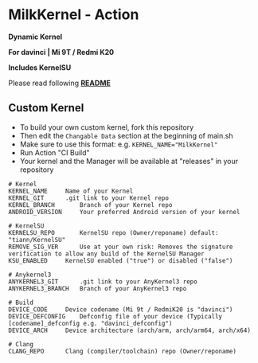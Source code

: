 # MilkKernel - Action

**Dynamic Kernel**

**For davinci | Mi 9T / Redmi K20**

**Includes KernelSU**

Please read following **[README](https://github.com/SchweGELBin/kernel_milk_davinci/blob/master/README.md)**

## Custom Kernel
- To build your own custom kernel, fork this repository
- Then edit the ```Changable Data``` section at the beginning of main.sh
- Make sure to use this format: e.g. ```KERNEL_NAME="MilkKernel"```
- Run Action "CI Build"
- Your kernel and the Manager will be available at "releases" in your repository

```
# Kernel
KERNEL_NAME		Name of your Kernel
KERNEL_GIT		.git link to your Kernel repo
KERNEL_BRANCH		Branch of your Kernel repo
ANDROID_VERSION		Your preferred Android version of your kernel

# KernelSU
KERNELSU_REPO		KernelSU repo (Owner/reponame) default: "tiann/KernelSU"
REMOVE_SIG_VER		Use at your own risk: Removes the signature verification to allow any build of the KernelSU Manager
KSU_ENABLED		KernelSU enabled ("true") or disabled ("false")

# Anykernel3
ANYKERNEL3_GIT		.git link to your AnyKernel3 repo
ANYKERNEL3_BRANCH	Branch of your AnyKernel3 repo

# Build
DEVICE_CODE		Device codename (Mi 9t / RedmiK20 is "davinci")
DEVICE_DEFCONFIG	Defconfig file of your device (Typically [codename]_defconfig e.g. "davinci_defconfig")
DEVICE_ARCH		Device architecture (arch/arm, arch/arm64, arch/x64)

# Clang
CLANG_REPO		Clang (compiler/toolchain) repo (Owner/reponame)
```
